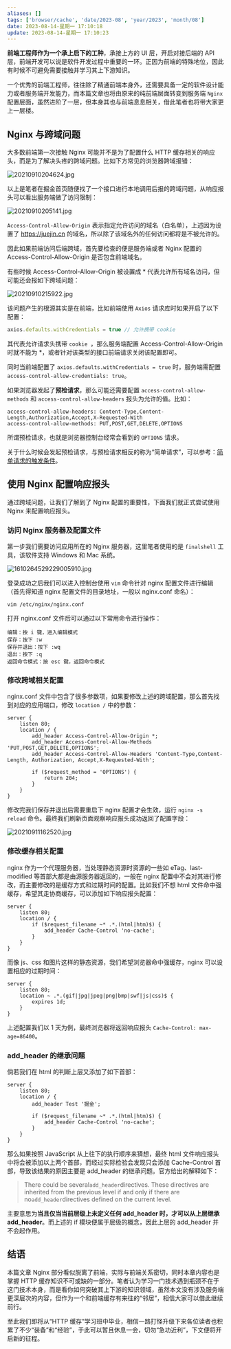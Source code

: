 ```yaml
---
aliases: []
tags: ['browser/cache', 'date/2023-08', 'year/2023', 'month/08']
date: 2023-08-14-星期一 17:10:18
update: 2023-08-14-星期一 17:10:23
---
```


**前端工程师作为一个承上启下的工种**，承接上方的 UI 层，开启对接后端的 API 层，前端开发可以说是软件开发过程中重要的一环。正因为前端的特殊地位，因此有时候不可避免需要接触并学习其上下游知识。

一个优秀的前端工程师，往往除了精通前端本身外，还需要具备一定的软件设计能力或者服务端开发能力，而本篇文章也将由原来的纯前端层面转变到服务端 `Nginx` 配置层面，虽然进阶了一层，但本身其也与前端息息相关，借此笔者也将带大家更上一层楼。

## Nginx 与跨域问题

大多数前端第一次接触 Nginx 可能并不是为了配置什么 HTTP 缓存相关的响应头，而是为了解决头疼的跨域问题。比如下方常见的浏览器跨域报错：

![20210910204624.jpg](_attachment/img/9a2d46b564730acffb019803b84ae745_MD5.png)

以上是笔者在掘金首页随便找了一个接口进行本地调用后报的跨域问题，从响应报头可以看出服务端做了访问限制：

![20210910205141.jpg](_attachment/img/953802696d6da76c482c3d838ffb1d69_MD5.png)

`Access-Control-Allow-Origin` 表示指定允许访问的域名（白名单），上述因为设置了 <https://juejin.cn> 的域名，所以除了该域名外的任何访问都将是不被允许的。

因此如果前端访问后端跨域，首先要检查的便是服务端或者 Nginx 配置的 Access-Control-Allow-Origin 是否包含前端域名。

有些时候 Access-Control-Allow-Origin 被设置成 \* 代表允许所有域名访问，但可能还会报如下跨域问题：

![20210910215922.jpg](_attachment/img/742247bbf386f996a7468f7343d4ca51_MD5.png)

该问题产生的根源其实是在前端，比如前端使用 `Axios` 请求库时如果开启了以下配置：

```javascript
axios.defaults.withCredentials = true // 允许携带 cookie
```

其代表允许请求头携带 `cookie `，那么服务端配置 Access-Control-Allow-Origin 时就不能为 \*，或者针对该类型的接口前端请求关闭该配置即可。

同时当前端配置了 `axios.defaults.withCredentials = true` 时，服务端需配置 `access-control-allow-credentials: true`。

如果浏览器发起了**预检请求**，那么可能还需要配置 `access-control-allow-methods` 和 `access-control-allow-headers` 报头为允许的值。比如：

```
access-control-allow-headers: Content-Type,Content-Length,Authorization,Accept,X-Requested-With
access-control-allow-methods: PUT,POST,GET,DELETE,OPTIONS
```

所谓预检请求，也就是浏览器控制台经常会看到的 `OPTIONS` 请求。

关于什么时候会发起预检请求，与预检请求相反的称为“简单请求”，可以参考：[简单请求的触发条件](https://developer.mozilla.org/zh-CN/docs/Web/HTTP/CORS#%E7%AE%80%E5%8D%95%E8%AF%B7%E6%B1%82)。

## 使用 Nginx 配置响应报头

通过跨域问题，让我们了解到了 Nginx 配置的重要性，下面我们就正式尝试使用 Nginx 来配置响应报头。

### 访问 Nginx 服务器及配置文件

第一步我们需要访问应用所在的 Nginx 服务器，这里笔者使用的是 `finalshell` 工具，该软件支持 Windows 和 Mac 系统。

![1610264529229005910.jpg](_attachment/img/f9e325962f6def4553939c62f2f182ac_MD5.png)

登录成功之后我们可以进入控制台使用 `vim` 命令针对 nginx 配置文件进行编辑（首先得知道 nginx 配置文件的目录地址，一般以 nginx.conf 命名）：

```
vim /etc/nginx/nginx.conf
```

打开 nginx.conf 文件后可以通过以下常用命令进行操作：

```
编辑：按 i 键，进入编辑模式
保存：按下 :w
保存并退出：按下 :wq
退出：按下 :q
返回命令模式：按 esc 键，返回命令模式
```

### 修改跨域相关配置

nginx.conf 文件中包含了很多参数项，如果要修改上述的跨域配置，那么首先找到对应的应用端口，修改 `location /` 中的参数：

```nginx
server {
    listen 80;
    location / {
        add_header Access-Control-Allow-Origin *; 
        add_header Access-Control-Allow-Methods 'PUT,POST,GET,DELETE,OPTIONS'; 
        add_header Access-Control-Allow-Headers 'Content-Type,Content-Length, Authorization, Accept,X-Requested-With';
        
        if ($request_method = 'OPTIONS') {
            return 204;
        }
    }
}
```

修改完我们保存并退出后需要重启下 nginx 配置才会生效，运行 `nginx -s reload` 命令。最终我们刷新页面观察响应报头成功返回了配置字段：

![20210911162520.jpg](_attachment/img/f1e0271d07d9461e7b1bded1a327a7c3_MD5.png)

### 修改缓存相关配置

nginx 作为一个代理服务器，当处理静态资源时资源的一些如 eTag、last-modified 等首部大都是由源服务器返回的，一般在 nginx 配置中不会对其进行修改，而主要修改的是缓存方式和过期时间的配置。比如我们不想 html 文件命中强缓存，希望其走协商缓存，可以添加如下响应报头配置：

```nginx
server {
    listen 80;
    location / {
        if ($request_filename ~* .*.(html|htm)$) {
            add_header Cache-Control 'no-cache';
        }
    }
}
```

而像 js、css 和图片这样的静态资源，我们希望浏览器命中强缓存，nginx 可以设置相应的过期时间：

```nginx
server {
    listen 80;
    location ~ .*.(gif|jpg|jpeg|png|bmp|swf|js|css)$ {
        expires 1d;
    }
}
```

上述配置我们以 1 天为例，最终浏览器将返回响应报头 `Cache-Control: max-age=86400`。

### add_header 的继承问题

倘若我们在 html 的判断上层又添加了如下首部：

```nginx
server {
    listen 80;
    location / {
        add_header Test '掘金';

        if ($request_filename ~* .*.(html|htm)$) {
            add_header Cache-Control 'no-cache';
        }
    }
}
```

那么如果按照 JavaScript 从上往下的执行顺序来猜想，最终 html 文件响应报头中将会被添加以上两个首部，而经过实际检验会发现只会添加 Cache-Control 首部，导致该结果的原因主要是 add_header 的继承问题。官方给出的解释如下：

> There could be several`add_header`directives. These directives are inherited from the previous level if and only if there are no`add_header`directives defined on the current level.

主要意思为**当且仅当当前层级上未定义任何 add_header 时，才可以从上层继承 add_header**。而上述的 if 模块便属于层级的概念，因此上层的 add_header 并不会起作用。

## 结语

本篇文章 Nginx 部分看似脱离了前端，实际与前端关系密切，同时本章内容也是掌握 HTTP 缓存知识不可或缺的一部分。笔者认为学习一门技术遇到瓶颈不在于这门技术本身，而是看你如何突破其上下游的知识领域，虽然本文没有涉及服务端更深层次的内容，但作为一个和前端缓存有来往的“邻居”，相信大家可以借此继续前行。

至此我们即将从“HTTP 缓存”学习班中毕业，相信一路打怪升级下来各位读者也积累了不少“装备”和“经验”，于此可以暂且休息一会，切勿“急功近利”，下文便将开启新的征程。
